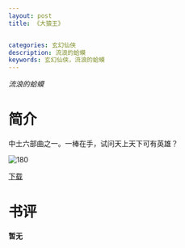 ```yaml
---
layout: post
title: 《大猿王》


categories: 玄幻仙侠
description: 流浪的蛤蟆
keywords: 玄幻仙侠，流浪的蛤蟆
---
```


*流浪的蛤蟆*

# 简介

中土六部曲之一。一棒在手，试问天上天下可有英雄？

![180](http://tva4.sinaimg.cn/large/008dGP0Fgy1gu2sb5z0muj304605kjre.jpg)

[下载](https://link.jscdn.cn/1drv/aHR0cHM6Ly8xZHJ2Lm1zL3QvcyFBaGU2R2dNWmVFb2poU0p4VGR6VzEzUE4xS1Vl.txt)

# 书评
**暂无**